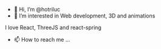 - 👋 Hi, I’m @hotriluc
- 👀 I’m interested in Web development, 3D and animations

I love React, ThreeJS and react-spring
  
- 📫 How to reach me ...

<!---
hotriluc/hotriluc is a ✨ special ✨ repository because its `README.md` (this file) appears on your GitHub profile.
You can click the Preview link to take a look at your changes.
--->
